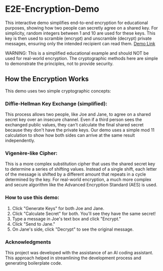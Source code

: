 # E2E-Encryption-Demo
This interactive demo simplifies end-to-end encryption for educational purposes, showing how two people can secretly agree on a shared key. For simplicity, random integers between 1 and 10 are used for these keys. This key is then used to scramble (encrypt) and unscramble (decrypt) private messages, ensuring only the intended recipient can read them.
[Demo Link](https://ronen-sigan.github.io/E2E-Encryption-Demo/)

WARNING: This is a simplified educational example and should NOT be used for real-world encryption. The cryptographic methods here are simple to demonstrate the principles, not to provide security.

## How the Encryption Works
This demo uses two simple cryptographic concepts:

### Diffie-Hellman Key Exchange (simplified): 
This process allows two people, like Joe and Jane, to agree on a shared secret key over an insecure channel. Even if a third person sees the exchanged public values, they can't calculate the final shared secret because they don't have the private keys. Our demo uses a simple mod 11 calculation to show how both sides can arrive at the same result independently.
### Vigenère-like Cipher:
This is a more complex substitution cipher that uses the shared secret key to determine a series of shifting values. Instead of a single shift, each letter of the message is shifted by a different amount that repeats in a cycle determined by the key. For real-world encryption, a much more complex and secure algorithm like the Advanced Encryption Standard (AES) is used.
### How to use this demo:
1. Click "Generate Keys" for both Joe and Jane.
2. Click "Calculate Secret" for both. You'll see they have the same secret!
3. Type a message in Joe's text box and click "Encrypt."
4. Click "Send to Jane."
5. On Jane's side, click "Decrypt" to see the original message.

### Acknowledgments
This project was developed with the assistance of an AI coding assistant.
This approach helped in streamlining the development process and generating boilerplate code.
